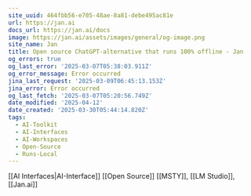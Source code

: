 ```yaml
---
site_uuid: 464fbb56-e705-48ae-8a81-debe495ac81e
url: https://jan.ai
docs_url: https://jan.ai/docs
image: https://jan.ai/assets/images/general/og-image.png
site_name: Jan
title: Open source ChatGPT-alternative that runs 100% offline - Jan
og_errors: true
og_last_error: '2025-03-07T05:38:03.911Z'
og_error_message: Error occurred
jina_last_request: '2025-03-09T06:45:13.153Z'
jina_error: Error occurred
og_last_fetch: '2025-03-07T05:20:56.749Z'
date_modified: '2025-04-12'
date_created: '2025-03-30T05:44:14.820Z'
tags:
  - AI-Toolkit
  - AI-Interfaces
  - AI-Workspaces
  - Open-Source
  - Runs-Local
---
```

























































































































































































































































































[[AI Interfaces|AI-Interface]] [[Open Source]]
[[MSTY]], [[LM Studio]], [[Jan.ai]]
